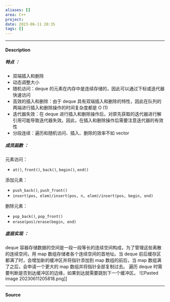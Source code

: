 ```yaml
---
aliases: []
area: C++
project: 
date: 2023-06-11 20:35
tags: []
---
```

---
#### Description
##### 特点 ：
- 双端插入和删除
- 动态调整大小
- 随机访问：deque 的元素在内存中是连续存储的，因此可以通过下标或迭代器快速访问
- 高效的插入和删除：由于 deque 具有双端插入和删除的特性，因此在队列的两端进行插入和删除操作的时间复杂度都是 O (1)
- 迭代器失效：在 deque 进行插入和删除操作后，对原先获取的迭代器进行解引用可能导致迭代器失效。因此，在插入和删除操作后需要注意迭代器的有效性
- 分段连续：遍历和随机访问、插入、删除的效率不如 vector

##### 成员函数 ：
元素访问：
-  `at()`, `front()`, `back()`, `begin()`, `end()`

添加元素：
- `push_back()`, `push_front()`
- `insert(pos, elem)/insert(pos, n, elem)/insert(pos, begin, end)`

删除元素：
- `pop_back()`, `pop_front()`
- `erase(pos)/erase(begin, end)`


##### 底层实现 ：
deque 容器存储数据的空间是一段一段等长的连续空间构成，为了管理这些离散的连续空间，用 map 数组存储者各个连续空间的首地址。当 deque 前后缓存区都满了时，会增加新的缓冲区并将指针添加到 map 数组的前后，当 map 数组满了之后，会申请一个更大的 map 数组并将指针全部复制过去。
遍历 deque 时需要判断是否到达缓冲区的边缘，如果到达就需要跳到下一个缓冲区。
![[Pasted image 20230611205818.png]]


---
#### Source
